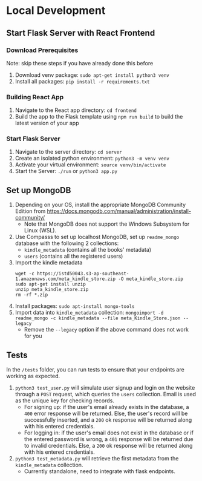 # Local Development

## Start Flask Server with React Frontend

### Download Prerequisites
Note: skip these steps if you have already done this before
1. Download venv package: `sudo apt-get install python3 venv`
2. Install all packages: `pip install -r requirements.txt`

### Building React App 
1. Navigate to the React app directory: `cd frontend`
2. Build the app to the Flask template using `npm run build` to build the latest version of your app

### Start Flask Server
1. Navigate to the server directory: `cd server`
2. Create an isolated python environment: `python3 -m venv venv`
3. Activate your virtual environment: `source venv/bin/activate`
4. Start the Server: `./run` or `python3 app.py`


## Set up MongoDB

1. Depending on your OS, install the appropriate MongoDB Community Edition from https://docs.mongodb.com/manual/administration/install-community/
   - Note that MongoDB does not support the Windows Subsystem for Linux (WSL).
2. Use Compasss to set up localhost MongoDB, set up `readme_mongo` database with the following 2 collections:
   - `kindle_metadata` (contains all the books' metadata)
   - `users` (contains all the registered users)
3. Import the kindle metadata
   ```
   wget -c https://istd50043.s3-ap-southeast-1.amazonaws.com/meta_kindle_store.zip -O meta_kindle_store.zip
   sudo apt-get install unzip
   unzip meta_kindle_store.zip
   rm -rf *.zip
   ```
4. Install packages: `sudo apt-install mongo-tools`
5. Import data into `kindle_metadata` collection: `mongoimport -d readme_mongo -c kindle_metadata --file meta_Kindle_Store.json --legacy`
   - Remove the `--legacy` option if the above command does not work for you

## Tests

In the `/tests` folder, you can run tests to ensure that your endpoints are working as expected.

1. `python3 test_user.py` will simulate user signup and login on the website through a `POST` request, which queries the `users` collection. Email is used as the unique key for checking records.
   - For signing up: if the user's email already exists in the database, a `400` error response will be returned. Else, the user's record will be successfully inserted, and a `200` ok response will be returned along with his entered credentials.
   - For logging in: if the user's email does not exist in the database or if the entered password is wrong, a `401` response will be returned due to invalid credentials. Else, a `200` ok response will be returned along with his entered credentials.
2. `python3 test_metadata.py` will retrieve the first metadata from the `kindle_metadata` collection.
   - Currently standalone, need to integrate with flask endpoints.
